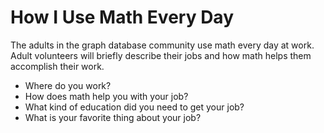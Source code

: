 # How I Use Math Every Day

The adults in the graph database community use math every day at work. Adult volunteers will briefly describe their jobs and how math helps them accomplish their work.
* Where do you work?
* How does math help you with your job?
* What kind of education did you need to get your job?
* What is your favorite thing about your job?